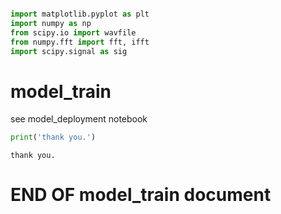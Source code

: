 ```python

import matplotlib.pyplot as plt 
import numpy as np
from scipy.io import wavfile
from numpy.fft import fft, ifft
import scipy.signal as sig

```

# model_train

see model_deployment notebook


```python
print('thank you.')
```

    thank you.
    

# END OF model_train document


```python

```
